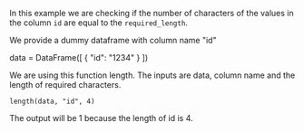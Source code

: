 

In this example we are checking if the number of characters of the values in the column `id` are equal to the `required_length`. 


We provide a dummy dataframe with column name "id"

 data = DataFrame([
        {
            "id": "1234"
        }
    ])

We are using this function length. The inputs are data, column name and the length of required characters.
    
    length(data, "id", 4)

The output will be 1 because the length of id is 4.

